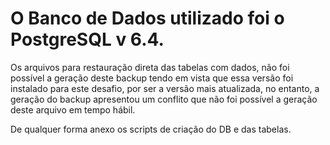 # O Banco de Dados utilizado foi o PostgreSQL v 6.4.

Os arquivos para restauração direta das tabelas com dados, não foi possível a geração deste backup tendo em vista que essa versão foi instalado para este desafio, por ser a versão mais atualizada, no entanto, a geração do backup apresentou um conflito que não foi possível a geração deste arquivo em tempo hábil.

De qualquer forma anexo os scripts de criação do DB e das tabelas.
